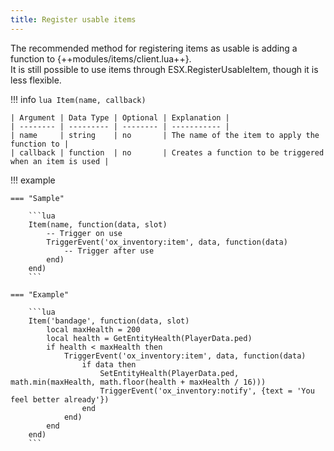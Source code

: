 ```yaml
---
title: Register usable items
---
```

The recommended method for registering items as usable is adding a function to {++modules/items/client.lua++}.  
It is still possible to use items through ESX.RegisterUsableItem, though it is less flexible.

!!! info
	```lua
    Item(name, callback)
	```

	| Argument | Data Type | Optional | Explanation |
	| -------- | --------- | -------- | ----------- |
	| name     | string    | no       | The name of the item to apply the function to |
	| callback | function  | no       | Creates a function to be triggered when an item is used |

!!! example

	=== "Sample"

		```lua
		Item(name, function(data, slot)
			-- Trigger on use
			TriggerEvent('ox_inventory:item', data, function(data)
				-- Trigger after use
			end)
		end)
		```
	
	=== "Example"

		```lua
		Item('bandage', function(data, slot)
			local maxHealth = 200
			local health = GetEntityHealth(PlayerData.ped)
			if health < maxHealth then
				TriggerEvent('ox_inventory:item', data, function(data)
					if data then
						SetEntityHealth(PlayerData.ped, math.min(maxHealth, math.floor(health + maxHealth / 16)))
						TriggerEvent('ox_inventory:notify', {text = 'You feel better already'})
					end
				end)
			end
		end)
		```
